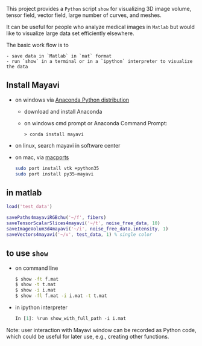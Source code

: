 This project provides a `Python` script `show` for visualizing 3D image volume, tensor field, vector field, large number of curves, and meshes.

It can be useful for people who analyze medical images in `Matlab` but would like to visualize large data set efficiently elsewhere.

The basic work flow is to

    - save data in `Matlab` in `mat` format
    - run `show` in a terminal or in a `ipython` interpreter to visualize the data


## Install Mayavi 
- on windows via [Anaconda Python distribution](http://continuum.io/downloads)
    - download and install Anaconda
    - on windows cmd prompt or Anaconda Command Prompt: 

        ```
        > conda install mayavi
        ```
- on linux, search mayavi in software center 
- on mac, via [macports](https://www.macports.org/ports.php?by=name&substr=mayavi)

    ```bash
    sudo port install vtk +python35
    sudo port install py35-mayavi
    ```

## in matlab

```matlab
load('test_data')

savePaths4mayaviRGBchu('~/f', fibers)
saveTensorScalarSlices4mayavi('~/t', noise_free_data, 10)
saveImageVolum3d4mayavi('~/i', noise_free_data.intensity, 1)
saveVectors4mayavi('~/v', test_data, 1) % single color
```

## to use `show`
- on command line

    ```bash
    $ show -ft f.mat
    $ show -t t.mat
    $ show -i i.mat
    $ show -fl f.mat -i i.mat -t t.mat
    ```

- in ipython interpreter

    ```python
    In [1]: %run show_with_full_path -i i.mat

    ```
    
Note: user interaction with Mayavi window can be recorded as Python code, which could be useful for later use, e.g., creating other functions.
